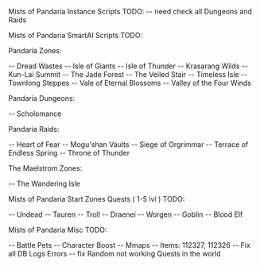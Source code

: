 Mists of Pandaria Instance Scripts TODO:
-- need check all Dungeons and Raids

Mists of Pandaria SmartAI Scripts TODO:

Pandaria Zones:

-- Dread Wastes
-- Isle of Giants
-- Isle of Thunder
-- Krasarang Wilds
-- Kun-Lai Summit
-- The Jade Forest
-- The Veiled Stair
-- Timeless Isle
-- Townlong Steppes
-- Vale of Eternal Blossoms
-- Valley of the Four Winds

Pandaria Dungeons:

-- Scholomance

Pandaria Raids:

-- Heart of Fear
-- Mogu'shan Vaults
-- Siege of Orgrimmar
-- Terrace of Endless Spring
-- Throne of Thunder

The Maelstrom Zones:

-- The Wandering Isle

Mists of Pandaria Start Zones Quests ( 1-5 lvl ) TODO:

-- Undead
-- Tauren
-- Troll
-- Draenei
-- Worgen
-- Goblin
-- Blood Elf

Mists of Pandaria Misc TODO:

-- Battle Pets
-- Character Boost
-- Mmaps
-- Items: 112327, 112326
-- Fix all DB Logs Errors
-- fix Random not working Quests in the world
